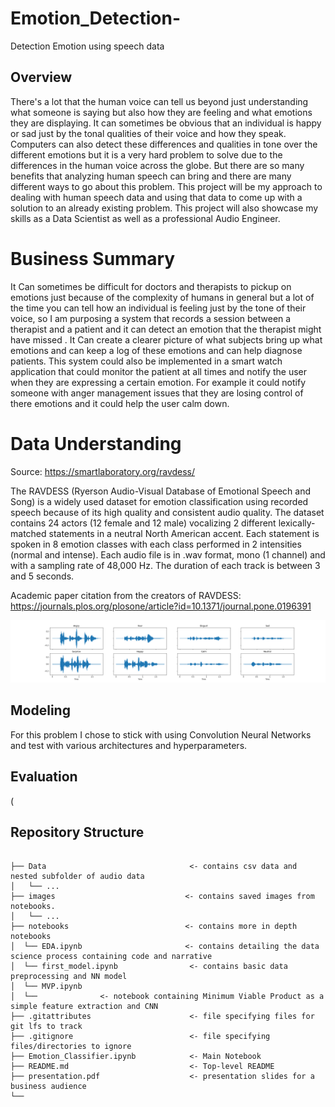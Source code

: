 # Emotion_Detection-
Detection Emotion using speech data
## Overview 
 There's a lot that the human voice can tell us beyond just understanding what someone is saying but also how they are feeling and what emotions they are displaying. It can sometimes be obvious that an individual is happy or sad just by the tonal qualities of their voice and how they speak. Computers can also detect these differences and qualities in tone over the different emotions but it is a very hard problem to solve due to the differences in the human voice across the globe. But there are so many benefits that analyzing human speech can bring and there are many different ways to go about this problem. This project will be my approach to dealing with human speech data and using that data to come up with a solution to an already existing problem. This project will also showcase my skills as a Data Scientist as well as a professional Audio Engineer. 

# Business Summary 

 It Can sometimes be difficult for doctors and therapists to pickup on emotions just because of the complexity of humans in general but a lot of the time you can tell how an individual is feeling just by the tone of their voice, so I am purposing a system that records a session between a therapist and a patient and it can detect an emotion that the therapist might have missed . It Can create a clearer picture of what subjects bring up what emotions and can keep a log of these emotions and can help diagnose patients. This system could also be implemented in a smart watch application that could monitor the patient at all times and notify the user when they are expressing a certain emotion. For example it could notify someone with anger management issues that they are losing control of there emotions and it could help the user calm down. 




# Data Understanding 

Source: https://smartlaboratory.org/ravdess/

The RAVDESS (Ryerson Audio-Visual Database of Emotional Speech and Song) is a widely used dataset for emotion classification using recorded speech because of its high quality and consistent audio quality. The dataset contains 24 actors (12 female and 12 male) vocalizing 2 different lexically-matched statements in a neutral North American accent. Each statement is spoken in 8 emotion classes with each class performed in 2 intensities (normal and intense). Each audio file is in .wav format, mono (1 channel) and with a sampling rate of 48,000 Hz. The duration of each track is between 3 and 5 seconds. 


Academic paper citation from the creators of RAVDESS:  https://journals.plos.org/plosone/article?id=10.1371/journal.pone.0196391




![Emotions and Loudness](https://github.com/Jyve00/Emotion_Detection-/blob/main/Emotion%20Classes.png)


## Modeling 
 
For this problem I chose to stick with using Convolution Neural Networks and test with various architectures and hyperparameters. 


## Evaluation 
(




## Repository Structure

```

├── Data                                <- contains csv data and nested subfolder of audio data
│   └── ...
├── images                             <- contains saved images from notebooks. 
│   └── ...
├── notebooks                          <- contains more in depth notebooks 
│  └── EDA.ipynb                       <- contains detailing the data science process containing code and narrative
│  └── first_model.ipynb                <- contains basic data preprocessing and NN model
│  └── MVP.ipynb
│  └──              <- notebook containing Minimum Viable Product as a simple feature extraction and CNN
├── .gitattributes                      <- file specifying files for git lfs to track
├── .gitignore                          <- file specifying files/directories to ignore
├── Emotion_Classifier.ipynb            <- Main Notebook 
├── README.md                           <- Top-level README
├── presentation.pdf                    <- presentation slides for a business audience
└── 